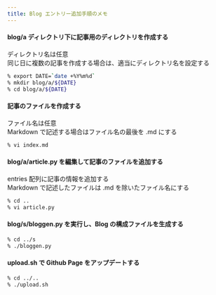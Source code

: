 ```yaml
---
title: Blog エントリー追加手順のメモ
---
```

<link rel="stylesheet" href="./style.css" type="text/css" />

#### blog/a ディレクトリ下に記事用のディレクトリを作成する

ディレクトリ名は任意  
同じ日に複数の記事を作成する場合は、適当にディレクトリ名を設定する

```sh
% export DATE=`date +%Y%m%d`
% mkdir blog/a/${DATE}
% cd blog/a/${DATE}
```

#### 記事のファイルを作成する

ファイル名は任意  
Markdown で記述する場合はファイル名の最後を .md にする
    
```sh
% vi index.md
```

#### blog/a/article.py を編集して記事のファイルを追加する

entries 配列に記事の情報を追加する  
Markdown で記述したファイルは .md を除いたファイル名にする
    
```sh
% cd ..
% vi article.py
```

#### blog/s/bloggen.py を実行し、Blog の構成ファイルを生成する

```sh
% cd ../s
% ./bloggen.py
```

#### upload.sh で Github Page をアップデートする

```sh
% cd ../..
% ./upload.sh
```

